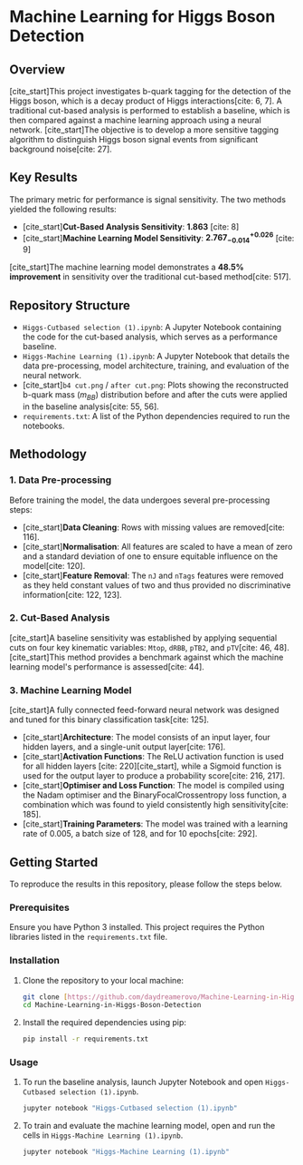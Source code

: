 # Machine Learning for Higgs Boson Detection

## Overview

[cite_start]This project investigates b-quark tagging for the detection of the Higgs boson, which is a decay product of Higgs interactions[cite: 6, 7]. A traditional cut-based analysis is performed to establish a baseline, which is then compared against a machine learning approach using a neural network. [cite_start]The objective is to develop a more sensitive tagging algorithm to distinguish Higgs boson signal events from significant background noise[cite: 27].

## Key Results

The primary metric for performance is signal sensitivity. The two methods yielded the following results:

-   [cite_start]**Cut-Based Analysis Sensitivity**: **1.863** [cite: 8]
-   [cite_start]**Machine Learning Model Sensitivity**: **$2.767_{-0.014}^{+0.026}$** [cite: 9]

[cite_start]The machine learning model demonstrates a **48.5% improvement** in sensitivity over the traditional cut-based method[cite: 517].

## Repository Structure

-   `Higgs-Cutbased selection (1).ipynb`: A Jupyter Notebook containing the code for the cut-based analysis, which serves as a performance baseline.
-   `Higgs-Machine Learning (1).ipynb`: A Jupyter Notebook that details the data pre-processing, model architecture, training, and evaluation of the neural network.
-   [cite_start]`b4 cut.png` / `after cut.png`: Plots showing the reconstructed b-quark mass ($m_{BB}$) distribution before and after the cuts were applied in the baseline analysis[cite: 55, 56].
-   `requirements.txt`: A list of the Python dependencies required to run the notebooks.

## Methodology

### 1. Data Pre-processing

Before training the model, the data undergoes several pre-processing steps:
-   [cite_start]**Data Cleaning**: Rows with missing values are removed[cite: 116].
-   [cite_start]**Normalisation**: All features are scaled to have a mean of zero and a standard deviation of one to ensure equitable influence on the model[cite: 120].
-   [cite_start]**Feature Removal**: The `nJ` and `nTags` features were removed as they held constant values of two and thus provided no discriminative information[cite: 122, 123].

### 2. Cut-Based Analysis

[cite_start]A baseline sensitivity was established by applying sequential cuts on four key kinematic variables: `Mtop`, `dRBB`, `pTB2`, and `pTV`[cite: 46, 48]. [cite_start]This method provides a benchmark against which the machine learning model's performance is assessed[cite: 44].

### 3. Machine Learning Model

[cite_start]A fully connected feed-forward neural network was designed and tuned for this binary classification task[cite: 125].
-   [cite_start]**Architecture**: The model consists of an input layer, four hidden layers, and a single-unit output layer[cite: 176].
-   [cite_start]**Activation Functions**: The ReLU activation function is used for all hidden layers [cite: 220][cite_start], while a Sigmoid function is used for the output layer to produce a probability score[cite: 216, 217].
-   [cite_start]**Optimiser and Loss Function**: The model is compiled using the Nadam optimiser and the BinaryFocalCrossentropy loss function, a combination which was found to yield consistently high sensitivity[cite: 185].
-   [cite_start]**Training Parameters**: The model was trained with a learning rate of 0.005, a batch size of 128, and for 10 epochs[cite: 292].

## Getting Started

To reproduce the results in this repository, please follow the steps below.

### Prerequisites

Ensure you have Python 3 installed. This project requires the Python libraries listed in the `requirements.txt` file.

### Installation

1.  Clone the repository to your local machine:
    ```bash
    git clone [https://github.com/daydreamerovo/Machine-Learning-in-Higgs-Boson-Detection.git](https://github.com/daydreamerovo/Machine-Learning-in-Higgs-Boson-Detection.git)
    cd Machine-Learning-in-Higgs-Boson-Detection
    ```

2.  Install the required dependencies using pip:
    ```bash
    pip install -r requirements.txt
    ```

### Usage

1.  To run the baseline analysis, launch Jupyter Notebook and open `Higgs-Cutbased selection (1).ipynb`.
    ```bash
    jupyter notebook "Higgs-Cutbased selection (1).ipynb"
    ```
2.  To train and evaluate the machine learning model, open and run the cells in `Higgs-Machine Learning (1).ipynb`.
    ```bash
    jupyter notebook "Higgs-Machine Learning (1).ipynb"
    ```
